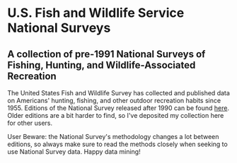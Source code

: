 # U.S. Fish and Wildlife Service National Surveys
## A collection of pre-1991 National Surveys of Fishing, Hunting, and Wildlife-Associated Recreation

The United States Fish and Wildlife Survey has collected and published data on Americans' hunting, fishing, 
and other outdoor recreation habits since 1955. Editions of the National Survey released after 1990 can be 
found [here](https://www.census.gov/programs-surveys/fhwar/library/publications.html). Older editions are 
a bit harder to find, so I've deposited my collection here for other users. 

User Beware: the National Survey's methodology changes a lot between editions, so always make sure to read
the methods closely when seeking to use National Survey data. Happy data mining!
